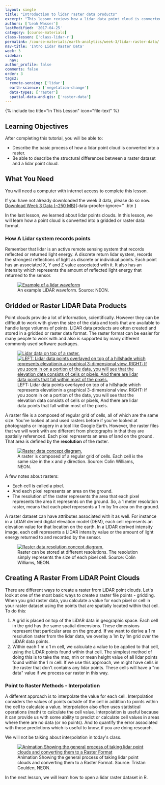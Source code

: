 ```yaml
---
layout: single
title: "Introduction to lidar raster data products"
excerpt: "This lesson reviews how a lidar data point cloud is converted to a raster."
authors: ['Leah Wasser']
lastModified: '2017-04-25'
category: [course-materials]
class-lesson: ['class-lidar-r']
permalink: /course-materials/earth-analytics/week-3/lidar-raster-data/
nav-title: 'Intro Lidar Raster Data'
week: 3
sidebar:
  nav:
author_profile: false
comments: false
order: 3
tags2:
  remote-sensing: ['lidar']
  earth-science: ['vegetation-change']
  data-types: ['raster']
  spatial-data-and-gis: ['raster-data'] 
---
```


{% include toc title="In This Lesson" icon="file-text" %}

<div class='notice--success' markdown="1">

## <i class="fa fa-graduation-cap" aria-hidden="true"></i> Learning Objectives

After completing this tutorial, you will be able to:

* Describe the basic process of how a lidar point cloud is converted into a raster.
* Be able to describe the structural differences between a raster dataset and a lidar point cloud.

## <i class="fa fa-check-square-o fa-2" aria-hidden="true"></i> What You Need

You will need a computer with internet access to complete this lesson.

If you have not already downloaded the week 3 data, please do so now.
[<i class="fa fa-download" aria-hidden="true"></i> Download Week 3 Data (~250 MB)](https://ndownloader.figshare.com/files/7446715){:data-proofer-ignore='' .btn }

</div>

In the last lesson, we learned about lidar points clouds. In this lesson, we
will learn how a point cloud is converted into a gridded or raster data format.


### How A Lidar system records points

Remember that lidar is an active remote sensing system that records reflected
or returned light energy. A discrete return lidar system, records the strongest
reflections of light as discrete or individual points. Each point has an associated
X, Y and Z value associated with it. It also has an intensity which represents
the amount of reflected light energy that returned to the sensor.

<figure>
   <a href="{{ site.url }}/images/course-materials/earth-analytics/week-3/waveform.png" target="_blank">
   <img src="{{ site.url }}/images/course-materials/earth-analytics/week-3/waveform.png" alt="Example of a lidar waveform"></a>
   <figcaption>An example LiDAR waveform. Source: NEON.
   </figcaption>
</figure>


## Gridded or Raster LiDAR Data Products
Point clouds provide a lot of information, scientifically. However they can be
difficult to work with given the size of the data and tools that are available
to handle large volumns of points. LiDAR data products are often
created and stored in a gridded or raster data format. The raster format can be
easier for many people to work with and also is supported by many different
commonly used software packages.

<figure class="half">
   <a href="{{ site.url }}/images/course-materials/earth-analytics/week-3/lidar-points-hill.png">
   <img src="{{ site.url }}/images/course-materials/earth-analytics/week-3/lidar-points-hill.png" alt="Lidar data on top of a raster."></a>
   <a href="{{ site.url }}/images/course-materials/earth-analytics/week-3/lidar-points-hill-zoomout.png">
   <img src="{{ site.url }}/images/course-materials/earth-analytics/week-3/lidar-points-hill-zoomout.png" alt="LEFT: Lidar data points overlayed on top of a hillshade which represents elevationin a graphical 3-dimensional view. RIGHT: If you zoom in on a portion of the data, you will see
   that the elevation data consists of cells or pixels, And there are lidar data
   points that fall within most of the pixels."></a>
   <figcaption>LEFT: Lidar data points overlayed on top of a hillshade which represents elevationin a graphical 3-dimensional view. RIGHT: If you zoom in on a portion of the data, you will see
   that the elevation data consists of cells or pixels, And there are lidar data
   points that fall within most of the pixels.
   </figcaption>
</figure>

A raster file is a composed of regular grid of cells, all of which are the same
size. You've looked at and used rasters before if you've looked at photographs
or imagery in a tool like Google Earth. However, the raster files that we will
work with are different from photographs in that they are spatially referenced.
Each pixel represents an area of land on the ground. That area is defined by
the **resolution** of the raster.


<figure>
   <a href="{{ site.url }}/images/course-materials/earth-analytics/week-3/raster-concept.png" target="_blank">
   <img src="{{ site.url }}/images/course-materials/earth-analytics/week-3/raster-concept.png" alt="Raster data concept diagram."></a>
   <figcaption>A raster is composed of a regular grid of cells. Each cell is the same
   size in the x and y direction. Source: Colin Williams, NEON.
   </figcaption>
</figure>

A few notes about rasters:

-  Each cell is called a pixel.
-  And each pixel represents an area on the ground.
-  The resolution of the raster represents the area that each pixel represents
the area it represents on the ground. So, a 1 meter resolution raster, means that each pixel represents  a 1 m by 1m area on the ground.

A raster dataset can have attributes associated with it as well. For instance in a
LiDAR derived digital elevation model (DEM), each cell represents an elevation
value for that location on the earth. In a LIDAR derived intensity image, each cell
represents a LIDAR intensity value or the amount of light energy returned to and
recorded by the sensor.

<figure>
   <a href="{{ site.url }}/images/course-materials/earth-analytics/week-3/raster-resolution.png" target="_blank">
   <img src="{{ site.url }}/images/course-materials/earth-analytics/week-3/raster-resolution.png" alt="Raster data resolution concept diagram."></a>
   <figcaption>Raster can be stored at different resolutions. The resolution simply
   represents the size of each pixel cell. Source: Colin Williams, NEON.
   </figcaption>
</figure>

## Creating A Raster From LiDAR Point Clouds

There are different ways to create a raster from LiDAR point clouds. Let's look
at one of the most basic ways to create a raster file points - gridding.
When you grid raster data, you calculate a value for each pixel or cell in your
raster dataset using the points that are spatially located within that cell. To
do this:

1. A grid is placed on top of the LiDAR data in geographic space. Each cell in
the grid has the same spatial dimensions. These dimensions represent that
particular area on the ground. If we want to derive a 1 m resolution raster
from the lidar data, we overlay a 1m by 1m grid over the LiDAR data points.
2. Within each 1 m x 1 m cell, we calculate a value to be applied to that cell,
using the LiDAR points found within that cell. The simplest method of doing this
is to take the max, min or mean height value of all lidar points found within
the 1 m cell. If we use this approach, we might have cells in the raster that
don't contains any lidar points. These cells will have a "no data" value if we
process our raster in this way.

### Point to Raster Methods - Interpolation

A different approach is to interpolate the value for each cell. Interpolation
considers the values of points outside of the cell in addition to points within
the cell to calculate a value. Interpolation also often uses statistical operations
(math) to calculate the cell value. Interpolation is useful because it can provide us
with some ability to predict or calculate cell values in areas where there are
no data (or no points). And to quantify the error associated with those predictions
which is useful to know, if you are doing research.

We will not be talking about interpolation in today's class.

<figure>
  <a href="{{ site.url }}/images/course-materials/earth-analytics/week-3/gridding.gif">
  <img src="{{ site.url }}/images/course-materials/earth-analytics/week-3/gridding.gif" alt="Animation Showing the general process of taking lidar point clouds and converting them to a Raster Format"></a>
  <figcaption>
  Animation Showing the general process of taking lidar point clouds and
  converting them to a Raster Format. Source: Tristan Goulden, NEON.
  </figcaption>
</figure>


In the next lesson, we will learn how to open a lidar raster dataset in R.

